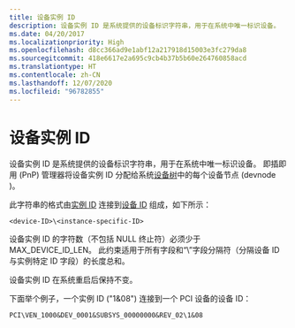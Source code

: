 ```yaml
---
title: 设备实例 ID
description: 设备实例 ID 是系统提供的设备标识字符串，用于在系统中唯一标识设备。
ms.date: 04/20/2017
ms.localizationpriority: High
ms.openlocfilehash: d8cc366ad9e1abf12a217918d15003e3fc279da8
ms.sourcegitcommit: 418e6617e2a695c9cb4b37b5b60e264760858acd
ms.translationtype: HT
ms.contentlocale: zh-CN
ms.lasthandoff: 12/07/2020
ms.locfileid: "96782855"
---
```

# <a name="device-instance-id"></a>设备实例 ID


设备实例 ID 是系统提供的设备标识字符串，用于在系统中唯一标识设备。 即插即用 (PnP) 管理器将设备实例 ID 分配给系统[设备树](../kernel/device-tree.md)中的每个设备节点 (devnode  )。




此字符串的格式由[实例 ID](instance-ids.md) 连接到[设备 ID](device-ids.md) 组成，如下所示：

`<device-ID>\<instance-specific-ID>`

设备实例 ID 的字符数（不包括 NULL 终止符）必须少于 MAX_DEVICE_ID_LEN。 此约束适用于所有字段和“\\”字段分隔符（分隔设备 ID  与实例特定 ID  字段）的长度总和。

设备实例 ID 在系统重启后保持不变。

下面举个例子，一个实例 ID ("1&08") 连接到一个 PCI 设备的设备 ID：

`PCI\VEN_1000&DEV_0001&SUBSYS_00000000&REV_02\1&08`

 

